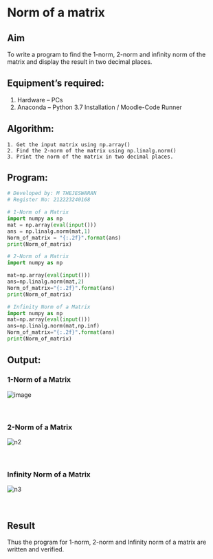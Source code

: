 # Norm of a matrix
## Aim
To write a program to find the 1-norm, 2-norm and infinity norm of the matrix and display the result in two decimal places.
## Equipment’s required:
1.	Hardware – PCs
2.	Anaconda – Python 3.7 Installation / Moodle-Code Runner
## Algorithm:
	1. Get the input matrix using np.array()   
    2. Find the 2-norm of the matrix using np.linalg.norm()
	3. Print the norm of the matrix in two decimal places.
## Program:
```Python
# Developed by: M THEJESWARAN
# Register No: 212223240168

# 1-Norm of a Matrix
import numpy as np
mat = np.array(eval(input()))
ans = np.linalg.norm(mat,1)
Norm_of_matrix = "{:.2f}".format(ans)
print(Norm_of_matrix)

# 2-Norm of a Matrix
import numpy as np

mat=np.array(eval(input()))
ans=np.linalg.norm(mat,2)
Norm_of_matrix="{:.2f}".format(ans)
print(Norm_of_matrix)

# Infinity Norm of a Matrix
import numpy as np
mat=np.array(eval(input()))
ans=np.linalg.norm(mat,np.inf)
Norm_of_matrix="{:.2f}".format(ans)
print(Norm_of_matrix)
```
## Output:
### 1-Norm of a Matrix

![image](https://user-images.githubusercontent.com/119393424/216229377-0bf4cedc-b57a-4da6-8782-4e67b897ec1b.png)
<br>
<br>
<br>

### 2-Norm of a Matrix

![n2](https://user-images.githubusercontent.com/119393424/216229400-c8404787-40c9-4c40-b6d4-0e9996d0d5fd.png)
<br>
<br>
<br>

### Infinity Norm of a Matrix

![n3](https://user-images.githubusercontent.com/119393424/216229419-32dc6f34-99ee-4f0c-8e0c-a2dcfb67c784.png)
<br>
<br>
<br>

## Result
Thus the program for 1-norm, 2-norm and Infinity norm of a matrix are written and verified.
